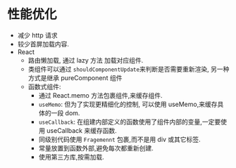 # 性能优化

-   减少 http 请求
-   较少首屏加载内容.
-   React
    -   路由懒加载, 通过 lazy 方法 加载对应组件.
    -   类组件可以通过 `shouldComponentUpdate`来判断是否需要重新渲染, 另一种方式是继承 pureComponent 组件
    -   函数式组件:
        -   通过 React.memo 方法包裹组件,来缓存组件.
        -   `useMemo`: 但为了实现更精细化的控制, 可以使用 useMemo,来缓存具体的一段 dom.
        -   `useCallback`: 在组建内部定义的函数使用了组件内部的变量,一定要使用 useCallback 来缓存函数.
        -   同级别代码使用 `Fragemennt` 包裹,而不是用 div 或其它标签.
        -   常量放置到函数外部,避免每次都重新创建.
        -   使用第三方库,按需加载.

